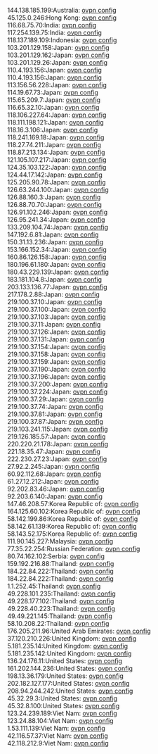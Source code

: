 144.138.185.199:Australia: [ovpn config](vpn/144_138_185_199.ovpn)  
45.125.0.246:Hong Kong: [ovpn config](vpn/45_125_0_246.ovpn)  
116.68.75.70:India: [ovpn config](vpn/116_68_75_70.ovpn)  
117.254.139.75:India: [ovpn config](vpn/117_254_139_75.ovpn)  
118.137.189.109:Indonesia: [ovpn config](vpn/118_137_189_109.ovpn)  
103.201.129.158:Japan: [ovpn config](vpn/103_201_129_158.ovpn)  
103.201.129.162:Japan: [ovpn config](vpn/103_201_129_162.ovpn)  
103.201.129.26:Japan: [ovpn config](vpn/103_201_129_26.ovpn)  
110.4.193.156:Japan: [ovpn config](vpn/110_4_193_156.ovpn)  
110.4.193.156:Japan: [ovpn config](vpn/110_4_193_156.ovpn)  
113.156.56.228:Japan: [ovpn config](vpn/113_156_56_228.ovpn)  
114.19.67.73:Japan: [ovpn config](vpn/114_19_67_73.ovpn)  
115.65.209.7:Japan: [ovpn config](vpn/115_65_209_7.ovpn)  
116.65.32.10:Japan: [ovpn config](vpn/116_65_32_10.ovpn)  
118.106.227.64:Japan: [ovpn config](vpn/118_106_227_64.ovpn)  
118.111.198.121:Japan: [ovpn config](vpn/118_111_198_121.ovpn)  
118.16.3.106:Japan: [ovpn config](vpn/118_16_3_106.ovpn)  
118.241.169.18:Japan: [ovpn config](vpn/118_241_169_18.ovpn)  
118.27.74.211:Japan: [ovpn config](vpn/118_27_74_211.ovpn)  
118.87.213.134:Japan: [ovpn config](vpn/118_87_213_134.ovpn)  
121.105.107.217:Japan: [ovpn config](vpn/121_105_107_217.ovpn)  
124.35.103.122:Japan: [ovpn config](vpn/124_35_103_122.ovpn)  
124.44.17.142:Japan: [ovpn config](vpn/124_44_17_142.ovpn)  
125.205.90.78:Japan: [ovpn config](vpn/125_205_90_78.ovpn)  
126.63.244.100:Japan: [ovpn config](vpn/126_63_244_100.ovpn)  
126.88.160.3:Japan: [ovpn config](vpn/126_88_160_3.ovpn)  
126.88.70.70:Japan: [ovpn config](vpn/126_88_70_70.ovpn)  
126.91.102.246:Japan: [ovpn config](vpn/126_91_102_246.ovpn)  
126.95.241.34:Japan: [ovpn config](vpn/126_95_241_34.ovpn)  
133.209.104.74:Japan: [ovpn config](vpn/133_209_104_74.ovpn)  
147.192.6.81:Japan: [ovpn config](vpn/147_192_6_81.ovpn)  
150.31.13.236:Japan: [ovpn config](vpn/150_31_13_236.ovpn)  
153.166.152.34:Japan: [ovpn config](vpn/153_166_152_34.ovpn)  
160.86.126.158:Japan: [ovpn config](vpn/160_86_126_158.ovpn)  
180.196.61.180:Japan: [ovpn config](vpn/180_196_61_180.ovpn)  
180.43.229.139:Japan: [ovpn config](vpn/180_43_229_139.ovpn)  
183.181.104.8:Japan: [ovpn config](vpn/183_181_104_8.ovpn)  
203.133.136.77:Japan: [ovpn config](vpn/203_133_136_77.ovpn)  
217.178.2.88:Japan: [ovpn config](vpn/217_178_2_88.ovpn)  
219.100.37.10:Japan: [ovpn config](vpn/219_100_37_10.ovpn)  
219.100.37.100:Japan: [ovpn config](vpn/219_100_37_100.ovpn)  
219.100.37.103:Japan: [ovpn config](vpn/219_100_37_103.ovpn)  
219.100.37.11:Japan: [ovpn config](vpn/219_100_37_11.ovpn)  
219.100.37.126:Japan: [ovpn config](vpn/219_100_37_126.ovpn)  
219.100.37.131:Japan: [ovpn config](vpn/219_100_37_131.ovpn)  
219.100.37.154:Japan: [ovpn config](vpn/219_100_37_154.ovpn)  
219.100.37.158:Japan: [ovpn config](vpn/219_100_37_158.ovpn)  
219.100.37.159:Japan: [ovpn config](vpn/219_100_37_159.ovpn)  
219.100.37.190:Japan: [ovpn config](vpn/219_100_37_190.ovpn)  
219.100.37.196:Japan: [ovpn config](vpn/219_100_37_196.ovpn)  
219.100.37.200:Japan: [ovpn config](vpn/219_100_37_200.ovpn)  
219.100.37.224:Japan: [ovpn config](vpn/219_100_37_224.ovpn)  
219.100.37.29:Japan: [ovpn config](vpn/219_100_37_29.ovpn)  
219.100.37.74:Japan: [ovpn config](vpn/219_100_37_74.ovpn)  
219.100.37.81:Japan: [ovpn config](vpn/219_100_37_81.ovpn)  
219.100.37.87:Japan: [ovpn config](vpn/219_100_37_87.ovpn)  
219.103.241.115:Japan: [ovpn config](vpn/219_103_241_115.ovpn)  
219.126.185.57:Japan: [ovpn config](vpn/219_126_185_57.ovpn)  
220.220.21.178:Japan: [ovpn config](vpn/220_220_21_178.ovpn)  
221.18.35.47:Japan: [ovpn config](vpn/221_18_35_47.ovpn)  
222.230.27.23:Japan: [ovpn config](vpn/222_230_27_23.ovpn)  
27.92.2.245:Japan: [ovpn config](vpn/27_92_2_245.ovpn)  
60.92.112.68:Japan: [ovpn config](vpn/60_92_112_68.ovpn)  
61.27.12.212:Japan: [ovpn config](vpn/61_27_12_212.ovpn)  
92.202.83.46:Japan: [ovpn config](vpn/92_202_83_46.ovpn)  
92.203.6.140:Japan: [ovpn config](vpn/92_203_6_140.ovpn)  
147.46.208.57:Korea Republic of: [ovpn config](vpn/147_46_208_57.ovpn)  
164.125.60.102:Korea Republic of: [ovpn config](vpn/164_125_60_102.ovpn)  
58.142.199.86:Korea Republic of: [ovpn config](vpn/58_142_199_86.ovpn)  
58.142.61.139:Korea Republic of: [ovpn config](vpn/58_142_61_139.ovpn)  
58.143.52.175:Korea Republic of: [ovpn config](vpn/58_143_52_175.ovpn)  
111.90.145.227:Malaysia: [ovpn config](vpn/111_90_145_227.ovpn)  
77.35.22.254:Russian Federation: [ovpn config](vpn/77_35_22_254.ovpn)  
80.74.162.102:Serbia: [ovpn config](vpn/80_74_162_102.ovpn)  
159.192.216.88:Thailand: [ovpn config](vpn/159_192_216_88.ovpn)  
184.22.84.222:Thailand: [ovpn config](vpn/184_22_84_222.ovpn)  
184.22.84.222:Thailand: [ovpn config](vpn/184_22_84_222.ovpn)  
1.1.252.45:Thailand: [ovpn config](vpn/1_1_252_45.ovpn)  
49.228.101.235:Thailand: [ovpn config](vpn/49_228_101_235.ovpn)  
49.228.177.102:Thailand: [ovpn config](vpn/49_228_177_102.ovpn)  
49.228.40.223:Thailand: [ovpn config](vpn/49_228_40_223.ovpn)  
49.49.221.145:Thailand: [ovpn config](vpn/49_49_221_145.ovpn)  
58.10.208.22:Thailand: [ovpn config](vpn/58_10_208_22.ovpn)  
176.205.211.96:United Arab Emirates: [ovpn config](vpn/176_205_211_96.ovpn)  
37.120.210.226:United Kingdom: [ovpn config](vpn/37_120_210_226.ovpn)  
5.181.235.14:United Kingdom: [ovpn config](vpn/5_181_235_14.ovpn)  
5.181.235.142:United Kingdom: [ovpn config](vpn/5_181_235_142.ovpn)  
136.24.176.11:United States: [ovpn config](vpn/136_24_176_11.ovpn)  
161.202.144.236:United States: [ovpn config](vpn/161_202_144_236.ovpn)  
198.13.36.179:United States: [ovpn config](vpn/198_13_36_179.ovpn)  
202.182.127.177:United States: [ovpn config](vpn/202_182_127_177.ovpn)  
208.94.244.242:United States: [ovpn config](vpn/208_94_244_242.ovpn)  
45.32.29.3:United States: [ovpn config](vpn/45_32_29_3.ovpn)  
45.32.8.100:United States: [ovpn config](vpn/45_32_8_100.ovpn)  
123.24.239.189:Viet Nam: [ovpn config](vpn/123_24_239_189.ovpn)  
123.24.88.104:Viet Nam: [ovpn config](vpn/123_24_88_104.ovpn)  
1.53.111.139:Viet Nam: [ovpn config](vpn/1_53_111_139.ovpn)  
42.116.57.37:Viet Nam: [ovpn config](vpn/42_116_57_37.ovpn)  
42.118.212.9:Viet Nam: [ovpn config](vpn/42_118_212_9.ovpn)  
